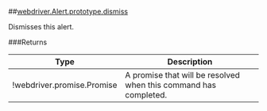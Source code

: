 ##[webdriver.Alert.prototype.dismiss](https://code.google.com/p/selenium/source/browse/javascript/webdriver/webdriver.js#2042)

Dismisses this alert.






###Returns

Type | Description
--- | ---
!webdriver.promise.Promise | A promise that will be resolved when this command has completed.

